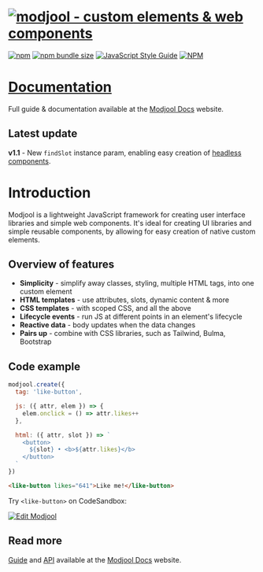 <!-- suppress ALL -->
<h1>
  <span></span>
  <a href="https://modjool.js.org"><img alt="modjool - custom elements  & web components" src="https://modjool-docs.vercel.app/images/mj_logo.png" align="center"></a>
  <br/>
</h1>

<p>
  <a href="https://www.npmjs.com/package/modjool"><img src="https://img.shields.io/npm/v/modjool?style=flat-square" alt="npm"></a> <a href="https://bundlephobia.com/result?p=modjool@latest"><img src="https://img.shields.io/bundlephobia/minzip/modjool?color=%2346C018&amp;label=minzip&amp;style=flat-square" alt="npm bundle size"></a> <a href="https://standardjs.com"><img src="https://img.shields.io/badge/code_style-standard-brightgreen.svg?style=flat-square" alt="JavaScript Style Guide"></a> <a href="https://www.npmjs.com/package/modjool"><img src="https://img.shields.io/npm/l/modjool?color=%2346C018&amp;style=flat-square" alt="NPM"></a> <!--[![GitHub last commit](https://img.shields.io/github/last-commit/CTNicholas/modjool?color=%2346C018&style=flat-square)](https://github.com/CTNicholas/modjool/)-->
</p>

# [Documentation](https://modjool.js.org)
Full guide & documentation available at the [Modjool Docs](https://modjool.js.org) website.

## Latest update
**v1.1** - New `findSlot` instance param, enabling easy creation of [headless components](https://modjool.js.org/docs/headless-components). 


# Introduction
 Modjool is a lightweight JavaScript framework for creating user interface libraries
 and simple web components. It's ideal for creating UI libraries and simple reusable components, by
 allowing for easy creation of native custom elements.
 


   
## Overview of features

* **Simplicity** - simplify away classes, styling, multiple HTML tags, into one custom element
* **HTML templates** - use attributes, slots, dynamic content & more
* **CSS templates** - with scoped CSS, and all the above
* **Lifecycle events** - run JS at different points in an element's lifecycle
* **Reactive data** - body updates when the data changes
* **Pairs up** - combine with CSS libraries, such as Tailwind, Bulma, Bootstrap
 
 
## Code example
```javascript
modjool.create({
  tag: 'like-button',

  js: ({ attr, elem }) => {
    elem.onclick = () => attr.likes++    
  },

  html: ({ attr, slot }) => `
    <button>
      ${slot} • <b>${attr.likes}</b>
    </button>
  `
})
```

 ```html
<like-button likes="641">Like me!</like-button>
```

Try `<like-button>` on CodeSandbox:

[![Edit Modjool <like-button>](https://codesandbox.io/static/img/play-codesandbox.svg)](https://codesandbox.io/s/modjool-like-button-6gfyo?fontsize=14&hidenavigation=1&theme=dark&file=/like-button.js)

## Read more
[Guide](https://modjool.js.org/docs) and [API](https://modjool.js.org/api) available at the [Modjool Docs](https://modjool.js.org) website.
